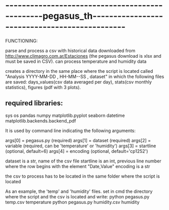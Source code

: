 # -----------------------------------------------pegasus_th----------------------------------------------

FUNCTIONING:

parse and process a csv with historical data downloaded from http://www.climagro.com.ar/Estaciones (the pegasus download is xlsx and must be saved in CSV).
can process temperature and humidity data

creates a directory in the same place where the script is located called "Analysis YYYY-MM-DD , HH-MM--SS ,
dataset" in which the following files are saved: days_values(csv data averaged per day), stats(csv monthly statistics), figures (pdf with 3 plots).

## required libraries:
sys
os
pandas
numpy
matplotlib.pyplot
seaborn
datetime
matplotlib.backends.backend_pdf


It is used by command line indicating the following arguments:

args[0] = pegasus.py (required)
args[1] = dataset (required)
args[2] = variable (required, can be 'temperature' or 'humidity')
args[3] = startline (optional, default=6)
args[4] = encoding (optional, default='cp1252')


dataset is a str, name of the csv file
startline is an int, previous line number where the row begins with the element "Date,Value"
encoding is a str

the csv to process has to be located in the same folder where the script is located

As an example, the 'temp' and 'humidity' files. set in cmd the directory where the script and the csv is located and write:
python pegasus.py temp.csv temperature
python pegasus.py humidity.csv humidity
